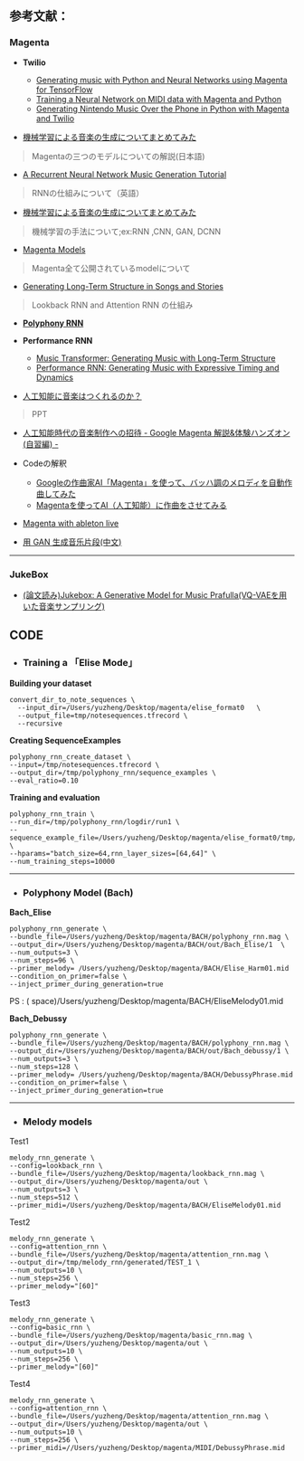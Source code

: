 
## 参考文献：


### Magenta

- **Twilio**
  + [Generating music with Python and Neural Networks using Magenta for TensorFlow](https://www.twilio.com/blog/generate-music-python-neural-networks-magenta-tensorflow)
  + [Training a Neural Network on MIDI data with Magenta and Python](https://www.twilio.com/blog/training-a-neural-network-on-midi-music-data-with-magenta-and-python)
  + [Generating Nintendo Music Over the Phone in Python with Magenta and Twilio](https://www.twilio.com/blog/generating-nintendo-music-over-the-phone-with-magenta-and-twilio)


- [機械学習による音楽の生成についてまとめてみた](https://qiita.com/DaikiSuyama/items/f47f7588c556255a77ef)
>Magentaの三つのモデルについての解説(日本語)

- [A Recurrent Neural Network Music Generation Tutorial](https://magenta.tensorflow.org/2016/06/10/recurrent-neural-network-generation-tutorial)  
> RNNの仕組みについて（英語）

- [機械学習による音楽の生成についてまとめてみた](https://qiita.com/DaikiSuyama/items/f47f7588c556255a77ef)
> 機械学習の手法について;ex:RNN ,CNN, GAN, DCNN

- [Magenta Models](https://github.com/tensorflow/magenta/tree/master/magenta/models)
> Magenta全て公開されているmodelについて

- [Generating Long-Term Structure in Songs and Stories](https://magenta.tensorflow.org/2016/07/15/lookback-rnn-attention-rnn/)
> Lookback RNN and Attention RNN の仕組み

- **[Polyphony RNN](https://github.com/tensorflow/magenta/tree/master/magenta/models/polyphony_rnn)**



- **Performance RNN**
  + [Music Transformer: Generating Music with Long-Term Structure](https://magenta.tensorflow.org/music-transformer)
  + [Performance RNN: Generating Music with Expressive Timing and Dynamics](https://magenta.tensorflow.org/performance-rnn)

- [人工知能に音楽はつくれるのか？](https://www.slideshare.net/TadaichiroNakano/google-magenta)
>PPT

- [人工知能時代の音楽制作への招待 - Google Magenta 解説&体験ハンズオン (自習編) -](https://qiita.com/icoxfog417/items/f198f2e030d861d7bbf4)

- Codeの解釈
  + [Googleの作曲家AI「Magenta」を使って、バッハ調のメロディを自動作曲してみた](https://qiita.com/kouichiyoshihara/items/c5575bdef17aafa02233)
  + [Magentaを使ってAI（人工知能）に作曲をさせてみる](http://johoko.blog.fc2.com/blog-entry-29.html)

- [Magenta with ableton live ](https://canplay-music.com/2019/07/04/magenta-studio-live/)

- [用 GAN 生成音乐片段(中文)](http://huisblog.cn/2018/05/24/mg-gan/#more)
___

### JukeBox


- [(論文読み)Jukebox: A Generative Model for Music Prafulla(VQ-VAEを用いた音楽サンプリング)](https://qiita.com/Fumio-eisan/items/61918c5e8f7ed7c8dcda)  


## CODE


- ### Training a 「Elise Mode」

**Building your dataset**


    convert_dir_to_note_sequences \
      --input_dir=/Users/yuzheng/Desktop/magenta/elise_format0   \
      --output_file=tmp/notesequences.tfrecord \
      --recursive


**Creating SequenceExamples**


    polyphony_rnn_create_dataset \
    --input=/tmp/notesequences.tfrecord \
    --output_dir=/tmp/polyphony_rnn/sequence_examples \
    --eval_ratio=0.10

**Training and evaluation**


    polyphony_rnn_train \
    --run_dir=/tmp/polyphony_rnn/logdir/run1 \
    --sequence_example_file=/Users/yuzheng/Desktop/magenta/elise_format0/tmp/polyphony_rnn/sequence_examples/training_poly_tracks.tfrecord \
    --hparams="batch_size=64,rnn_layer_sizes=[64,64]" \
    --num_training_steps=10000



________________________________________________________________________________

- ### Polyphony Model (Bach)

**Bach_Elise**

    polyphony_rnn_generate \
    --bundle_file=/Users/yuzheng/Desktop/magenta/BACH/polyphony_rnn.mag \
    --output_dir=/Users/yuzheng/Desktop/magenta/BACH/out/Bach_Elise/1  \
    --num_outputs=3 \
    --num_steps=96 \
    --primer_melody= /Users/yuzheng/Desktop/magenta/BACH/Elise_Harm01.mid
    --condition_on_primer=false \
    --inject_primer_during_generation=true

PS : ( space)/Users/yuzheng/Desktop/magenta/BACH/EliseMelody01.mid

**Bach_Debussy**

    polyphony_rnn_generate \
    --bundle_file=/Users/yuzheng/Desktop/magenta/BACH/polyphony_rnn.mag \
    --output_dir=/Users/yuzheng/Desktop/magenta/BACH/out/Bach_debussy/1 \
    --num_outputs=3 \
    --num_steps=128 \
    --primer_melody= /Users/yuzheng/Desktop/magenta/BACH/DebussyPhrase.mid
    --condition_on_primer=false \
    --inject_primer_during_generation=true


________________________________________________________________________________
- ### Melody models

Test1

    melody_rnn_generate \
    --config=lookback_rnn \
    --bundle_file=/Users/yuzheng/Desktop/magenta/lookback_rnn.mag \
    --output_dir=/Users/yuzheng/Desktop/magenta/out \
    --num_outputs=3 \
    --num_steps=512 \
    --primer_midi=/Users/yuzheng/Desktop/magenta/BACH/EliseMelody01.mid

Test2

    melody_rnn_generate \
    --config=attention_rnn \
    --bundle_file=/Users/yuzheng/Desktop/magenta/attention_rnn.mag \
    --output_dir=/tmp/melody_rnn/generated/TEST_1 \
    --num_outputs=10 \
    --num_steps=256 \
    --primer_melody="[60]"

Test3

    melody_rnn_generate \
    --config=basic_rnn \
    --bundle_file=/Users/yuzheng/Desktop/magenta/basic_rnn.mag \
    --output_dir=/Users/yuzheng/Desktop/magenta/out \
    --num_outputs=10 \
    --num_steps=256 \
    --primer_melody="[60]"

Test4

    melody_rnn_generate \
    --config=attention_rnn \
    --bundle_file=/Users/yuzheng/Desktop/magenta/attention_rnn.mag \
    --output_dir=/Users/yuzheng/Desktop/magenta/out \
    --num_outputs=10 \
    --num_steps=256 \
    --primer_midi=//Users/yuzheng/Desktop/magenta/MIDI/DebussyPhrase.mid
